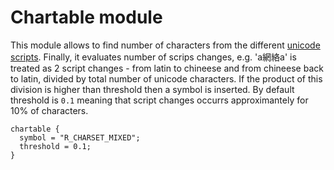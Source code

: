 # Chartable module

This module allows to find number of characters from the different [unicode scripts](http://www.unicode.org/reports/tr24/). Finally, it evaluates number of scrips changes, e.g. 'a網絡a' is treated as 2 script changes - from latin to chineese and from chineese back to latin, divided by total number of unicode characters. If the product of this division is higher than threshold then a symbol is inserted. By default threshold is `0.1` meaning that script changes occurrs approximantely for 10% of characters.

~~~nginx
chartable {
  symbol = "R_CHARSET_MIXED";
  threshold = 0.1;
}
~~~